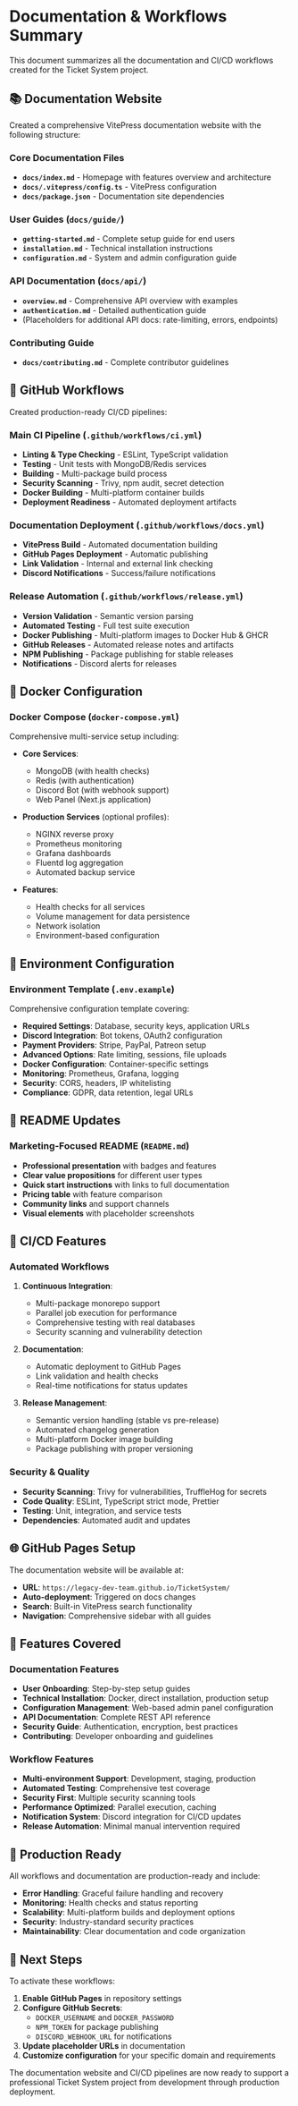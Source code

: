 # Documentation & Workflows Summary

This document summarizes all the documentation and CI/CD workflows created for the Ticket System project.

## 📚 Documentation Website

Created a comprehensive VitePress documentation website with the following structure:

### Core Documentation Files

- **`docs/index.md`** - Homepage with features overview and architecture
- **`docs/.vitepress/config.ts`** - VitePress configuration
- **`docs/package.json`** - Documentation site dependencies

### User Guides (`docs/guide/`)

- **`getting-started.md`** - Complete setup guide for end users
- **`installation.md`** - Technical installation instructions
- **`configuration.md`** - System and admin configuration guide

### API Documentation (`docs/api/`)

- **`overview.md`** - Comprehensive API overview with examples
- **`authentication.md`** - Detailed authentication guide
- (Placeholders for additional API docs: rate-limiting, errors, endpoints)

### Contributing Guide

- **`docs/contributing.md`** - Complete contributor guidelines

## 🚀 GitHub Workflows

Created production-ready CI/CD pipelines:

### Main CI Pipeline (`.github/workflows/ci.yml`)

- **Linting & Type Checking** - ESLint, TypeScript validation
- **Testing** - Unit tests with MongoDB/Redis services
- **Building** - Multi-package build process
- **Security Scanning** - Trivy, npm audit, secret detection
- **Docker Building** - Multi-platform container builds
- **Deployment Readiness** - Automated deployment artifacts

### Documentation Deployment (`.github/workflows/docs.yml`)

- **VitePress Build** - Automated documentation building
- **GitHub Pages Deployment** - Automatic publishing
- **Link Validation** - Internal and external link checking
- **Discord Notifications** - Success/failure notifications

### Release Automation (`.github/workflows/release.yml`)

- **Version Validation** - Semantic version parsing
- **Automated Testing** - Full test suite execution
- **Docker Publishing** - Multi-platform images to Docker Hub & GHCR
- **GitHub Releases** - Automated release notes and artifacts
- **NPM Publishing** - Package publishing for stable releases
- **Notifications** - Discord alerts for releases

## 🐳 Docker Configuration

### Docker Compose (`docker-compose.yml`)

Comprehensive multi-service setup including:

- **Core Services**:
  - MongoDB (with health checks)
  - Redis (with authentication)
  - Discord Bot (with webhook support)
  - Web Panel (Next.js application)

- **Production Services** (optional profiles):
  - NGINX reverse proxy
  - Prometheus monitoring
  - Grafana dashboards
  - Fluentd log aggregation
  - Automated backup service

- **Features**:
  - Health checks for all services
  - Volume management for data persistence
  - Network isolation
  - Environment-based configuration

## 🔧 Environment Configuration

### Environment Template (`.env.example`)

Comprehensive configuration template covering:

- **Required Settings**: Database, security keys, application URLs
- **Discord Integration**: Bot tokens, OAuth2 configuration
- **Payment Providers**: Stripe, PayPal, Patreon setup
- **Advanced Options**: Rate limiting, sessions, file uploads
- **Docker Configuration**: Container-specific settings
- **Monitoring**: Prometheus, Grafana, logging
- **Security**: CORS, headers, IP whitelisting
- **Compliance**: GDPR, data retention, legal URLs

## 📖 README Updates

### Marketing-Focused README (`README.md`)

- **Professional presentation** with badges and features
- **Clear value propositions** for different user types
- **Quick start instructions** with links to full documentation
- **Pricing table** with feature comparison
- **Community links** and support channels
- **Visual elements** with placeholder screenshots

## 🔄 CI/CD Features

### Automated Workflows

1. **Continuous Integration**:
   - Multi-package monorepo support
   - Parallel job execution for performance
   - Comprehensive testing with real databases
   - Security scanning and vulnerability detection

2. **Documentation**:
   - Automatic deployment to GitHub Pages
   - Link validation and health checks
   - Real-time notifications for status updates

3. **Release Management**:
   - Semantic version handling (stable vs pre-release)
   - Automated changelog generation
   - Multi-platform Docker image building
   - Package publishing with proper versioning

### Security & Quality

- **Security Scanning**: Trivy for vulnerabilities, TruffleHog for secrets
- **Code Quality**: ESLint, TypeScript strict mode, Prettier
- **Testing**: Unit, integration, and service tests
- **Dependencies**: Automated audit and updates

## 🌐 GitHub Pages Setup

The documentation website will be available at:
- **URL**: `https://legacy-dev-team.github.io/TicketSystem/`
- **Auto-deployment**: Triggered on docs changes
- **Search**: Built-in VitePress search functionality
- **Navigation**: Comprehensive sidebar with all guides

## 📱 Features Covered

### Documentation Features

- **User Onboarding**: Step-by-step setup guides
- **Technical Installation**: Docker, direct installation, production setup
- **Configuration Management**: Web-based admin panel configuration
- **API Documentation**: Complete REST API reference
- **Security Guide**: Authentication, encryption, best practices
- **Contributing**: Developer onboarding and guidelines

### Workflow Features

- **Multi-environment Support**: Development, staging, production
- **Automated Testing**: Comprehensive test coverage
- **Security First**: Multiple security scanning tools
- **Performance Optimized**: Parallel execution, caching
- **Notification System**: Discord integration for CI/CD updates
- **Release Automation**: Minimal manual intervention required

## 🎯 Production Ready

All workflows and documentation are production-ready and include:

- **Error Handling**: Graceful failure handling and recovery
- **Monitoring**: Health checks and status reporting
- **Scalability**: Multi-platform builds and deployment options
- **Security**: Industry-standard security practices
- **Maintainability**: Clear documentation and code organization

## 🚀 Next Steps

To activate these workflows:

1. **Enable GitHub Pages** in repository settings
2. **Configure GitHub Secrets**:
   - `DOCKER_USERNAME` and `DOCKER_PASSWORD`
   - `NPM_TOKEN` for package publishing
   - `DISCORD_WEBHOOK_URL` for notifications
3. **Update placeholder URLs** in documentation
4. **Customize configuration** for your specific domain and requirements

The documentation website and CI/CD pipelines are now ready to support a professional Ticket System project from development through production deployment.